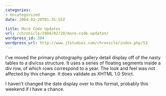 ```yaml
--- 
categories:
- Uncategorized
date: 2004-02-20T01:35:55Z

title: More Code Updates
url: /chronicle/2004/02/20/more-code-updates/
wordpress_id: 384
wordpress_url: http://www.j5studios.com/chronicle/index.php/53
---
```


I've moved the primary photography gallery detail display off of the nasty tables to a div/css structure.  It uses a series of floating segments inside a div row, of which rows correspond to a year.  The look and feel was not affected by this change.  It does validate as XHTML 1.0 Strict.


I haven't changed the date display over to this format, probably this weekend if I have a chance.

